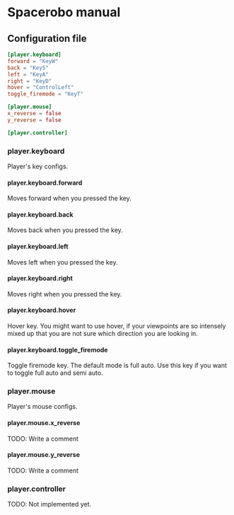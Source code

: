 # Spacerobo manual

## Configuration file

```toml
[player.keyboard]
forward = "KeyW"
back = "KeyS"
left = "KeyA"
right = "KeyD"
hover = "ControlLeft"
toggle_firemode = "KeyT"

[player.mouse]
x_reverse = false
y_reverse = false

[player.controller]
```

### player.keyboard

Player's key configs.

#### player.keyboard.forward

Moves forward when you pressed the key.

#### player.keyboard.back

Moves back when you pressed the key.

#### player.keyboard.left

Moves left when you pressed the key.

#### player.keyboard.right

Moves right when you pressed the key.

#### player.keyboard.hover

Hover key. You might want to use hover, if your viewpoints are so intensely mixed up that you are not sure which direction you are looking in.

#### player.keyboard.toggle_firemode

Toggle firemode key. The default mode is full auto. Use this key if you want to toggle full auto and semi auto.

### player.mouse

Player's mouse configs.

#### player.mouse.x_reverse

TODO: Write a comment

#### player.mouse.y_reverse

TODO: Write a comment

### player.controller

TODO: Not implemented yet.
